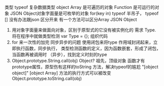 类型 typeof
复杂数据类型 object
Array 是可遍历的对象
Function 是可运行的对象
JSON Object对象字面量是可枚举的对象 for(key in)
typeof 半吊子， typeof [] 没有办法跟json 区分开来
有一个方法可以区分Array JSON Object

1. 用对象字面量来做面向对象，区别于原型式的它没有被实例化的
   需求 Type. 将在程序中就做类型检测
   var Type = {}; 组织代码
2. for 来一次性的加完 同步异步的问题
   使用闭包来将type 作用域封闭起来，立即执行函数，同步执行，
   类型检测函数的定义，因为函数嵌套，形成了闭包，当函数再被调用时
   （异步），找到定义时刻的type
3. Object.prototype.String.call(obj)
   Object? 祖先，顶级对象 函数才有prototype属性，原型伤有这样的toString
   方法，解决typeof的尴尬 "[object object]"
   [object Array] 方法的执行方式可以被改变
   Object.prototype.toString.call(obj)
